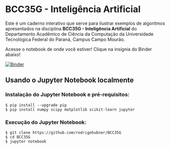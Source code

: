 # BCC35G - Inteligência Artificial

Este é um caderno interativo que serve para ilustrar exemplos de algoritmos apresentados na disciplina **BCC35G - Inteligência Artificial** do Departamento Acadêmico de Ciência da Computação da Universidade Tecnológica Federal do Paraná, Campus Campo Mourão.

Acesse o notebook de onde você estiver! Clique na insígnia do Binder abaixo!

[![Binder](https://mybinder.org/badge.svg)](https://mybinder.org/v2/gh/rodrigohubner/BCC35G/master)


## Usando o Jupyter Notebook localmente

### Instalação do Jupyter Notebook e pré-requisitos:
 
```
$ pip install --upgrade pip
$ pip install numpy scipy matplotlib scikit-learn jupyter
```

### Execução do Jupyter Notebook:

```
$ git clone https://github.com/rodrigohubner/BCC35G
$ cd BCC35G
$ jupyter notebook
```